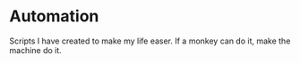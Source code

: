 # Automation

Scripts I have created to make my life easer. If a monkey can do it, make the machine do it.
